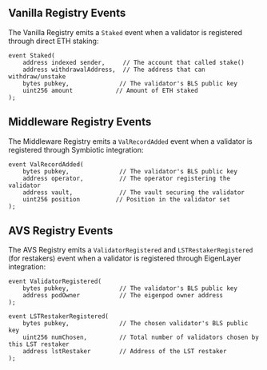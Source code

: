
## Vanilla Registry Events

The Vanilla Registry emits a `Staked` event when a validator is registered through direct ETH staking:

```solidity
event Staked(
    address indexed sender,     // The account that called stake()
    address withdrawalAddress,  // The address that can withdraw/unstake 
    bytes pubkey,              // The validator's BLS public key
    uint256 amount            // Amount of ETH staked
);
```


## Middleware Registry Events

The Middleware Registry emits a `ValRecordAdded` event when a validator is registered through Symbiotic integration:

```solidity
event ValRecordAdded(
    bytes pubkey,              // The validator's BLS public key
    address operator,          // The operator registering the validator
    address vault,             // The vault securing the validator
    uint256 position          // Position in the validator set
);
```


## AVS Registry Events

The AVS Registry emits a `ValidatorRegistered` and `LSTRestakerRegistered` (for restakers) event when a validator is registered through EigenLayer integration:

```solidity
event ValidatorRegistered(
    bytes pubkey,              // The validator's BLS public key
    address podOwner           // The eigenpod owner address
);
```

```solidity 
event LSTRestakerRegistered(
    bytes pubkey,              // The chosen validator's BLS public key
    uint256 numChosen,         // Total number of validators chosen by this LST restaker
    address lstRestaker        // Address of the LST restaker
);
```
